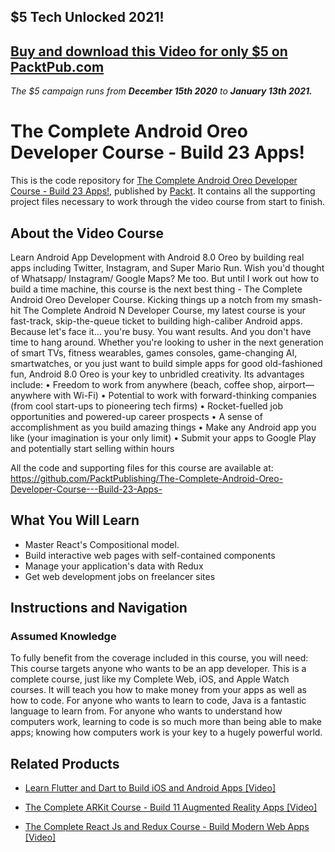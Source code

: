 ## $5 Tech Unlocked 2021!
[Buy and download this Video for only $5 on PacktPub.com](https://www.packtpub.com/product/the-complete-android-oreo-developer-course-build-23-apps-video/9781789618099)
-----
*The $5 campaign         runs from __December 15th 2020__ to __January 13th 2021.__*

# The Complete Android Oreo Developer Course - Build 23 Apps!
This is the code repository for [The Complete Android Oreo Developer Course - Build 23 Apps!](https://www.packtpub.com/web-development/complete-react-js-and-redux-course-build-modern-web-apps-video?utm_source=github&utm_medium=repository&utm_campaign=9781789950656), published by [Packt](https://www.packtpub.com/?utm_source=github). It contains all the supporting project files necessary to work through the video course from start to finish.
## About the Video Course
Learn Android App Development with Android 8.0 Oreo by building real apps including Twitter, Instagram, and Super Mario Run. Wish you'd thought of Whatsapp/ Instagram/ Google Maps? Me too. But until I work out how to build a time machine, this course is the next best thing - The Complete Android Oreo Developer Course. Kicking things up a notch from my smash-hit The Complete Android N Developer Course, my latest course is your fast-track, skip-the-queue ticket to building high-caliber Android apps. Because let's face it… you're busy. You want results. And you don't have time to hang around. Whether you're looking to usher in the next generation of smart TVs, fitness wearables, games consoles, game-changing AI, smartwatches, or you just want to build simple apps for good old-fashioned fun, Android 8.0 Oreo is your key to unbridled creativity. Its advantages include: 
•	Freedom to work from anywhere (beach, coffee shop, airport—anywhere with Wi-Fi)
•	Potential to work with forward-thinking companies (from cool start-ups to pioneering tech firms)
•	Rocket-fuelled job opportunities and powered-up career prospects
•	A sense of accomplishment as you build amazing things 
•	Make any Android app you like (your imagination is your only limit)
•	Submit your apps to Google Play and potentially start selling within hours

All the code and supporting files for this course are available at: https://github.com/PacktPublishing/The-Complete-Android-Oreo-Developer-Course---Build-23-Apps-

<H2>What You Will Learn</H2>
<DIV class=book-info-will-learn-text>
<UL>
<LI>Master React's Compositional model. 
<LI>Build interactive web pages with self-contained components 
<LI>Manage your application's data with Redux 
<LI>Get web development jobs on freelancer sites </LI></UL></DIV>

## Instructions and Navigation
### Assumed Knowledge
To fully benefit from the coverage included in this course, you will need:<br/>
This course targets anyone who wants to be an app developer. This is a complete course, just like my Complete Web, iOS, and Apple Watch courses. It will teach you how to make money from your apps as well as how to code. For anyone who wants to learn to code, Java is a fantastic language to learn from. For anyone who wants to understand how computers work, learning to code is so much more than being able to make apps; knowing how computers work is your key to a hugely powerful world.	


## Related Products
* [Learn Flutter and Dart to Build iOS and Android Apps [Video]](https://www.packtpub.com/web-development/complete-react-js-and-redux-course-build-modern-web-apps-video?utm_source=github&utm_medium=repository&utm_campaign=9781789950656)

* [The Complete ARKit Course - Build 11 Augmented Reality Apps [Video]](https://www.packtpub.com/web-development/complete-react-js-and-redux-course-build-modern-web-apps-video?utm_source=github&utm_medium=repository&utm_campaign=9781789950656)

* [The Complete React Js and Redux Course - Build Modern Web Apps [Video]](https://www.packtpub.com/web-development/complete-react-js-and-redux-course-build-modern-web-apps-video?utm_source=github&utm_medium=repository&utm_campaign=9781789950656)

